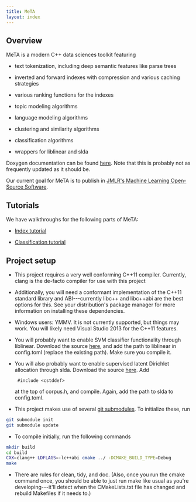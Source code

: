 ```yaml
---
title: MeTA
layout: index
---
```


## Overview

MeTA is a modern C++ data sciences toolkit featuring

 - text tokenization, including deep semantic features like parse trees

 - inverted and forward indexes with compression and various caching strategies

 - various ranking functions for the indexes

 - topic modeling algorithms

 - language modeling algorithms

 - clustering and similarity algorithms

 - classification algorithms

 - wrappers for liblinear and slda

Doxygen documentation can be found
[here](http://web.engr.illinois.edu/~massung1/toolkit-doc/). Note that this is
probably not as frequently updated as it should be.

Our current goal for MeTA is to publish in [JMLR's Machine Learning Open-Source
Software](http://jmlr.org/mloss/).

## Tutorials

We have walkthroughs for the following parts of MeTA:

 - [Index tutorial]({{site.baseurl}}/index-tutorial.html)

 - [Classification tutorial]({{site.baseurl}}/classify-tutorial.html)

## Project setup

 - This project requires a very well conforming C++11 compiler. Currently,
   clang is the de-facto compiler for use with this project

 - Additionally, you will need a conformant implementation of the C++11 standard
   library and ABI---currently libc++ and libc++abi are the best options for
   this. See your distribution's package manager for more information on
   installing these dependencies.

 - Windows users: YMMV. It is not currently supported, but things may
   work. You will likely need Visual Studio 2013 for the C++11 features.

 - You will probably want to enable SVM classifier functionality through
   liblinear. Download the source
   [here](http://www.csie.ntu.edu.tw/~cjlin/liblinear/), and add the path to
   liblinear in config.toml (replace the existing path). Make sure you compile
   it.

 - You will also probably want to enable supervised latent Dirichlet allocation
   through slda. Download the source
   [here](http://www.cs.cmu.edu/~chongw/slda/). Add
    ```
     #include <cstddef>
    ```
   at the top of corpus.h, and compile. Again, add the path to slda to
   config.toml.

 - This project makes use of several [git
   submodules](http://git-scm.com/book/en/Git-Tools-Submodules). To initialize
   these, run
```bash
git submodule init
git submodule update
```

 - To compile initially, run the following commands
```bash
mkdir build
cd build
CXX=clang++ LDFLAGS=-lc++abi cmake ../ -DCMAKE_BUILD_TYPE=Debug
make
```

 - There are rules for clean, tidy, and doc. (Also, once you run the cmake
   command once, you should be able to just run make like usual as you're
   developing---it'll detect when the CMakeLists.txt file has changed and
   rebuild Makefiles if it needs to.)

